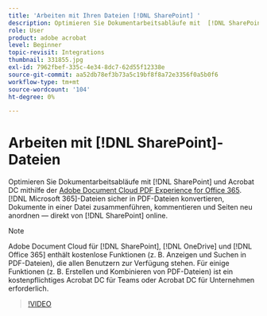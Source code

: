 ```yaml
---
title: 'Arbeiten mit Ihren Dateien [!DNL SharePoint] '
description: Optimieren Sie Dokumentarbeitsabläufe mit  [!DNL SharePoint] und Acrobat DC mithilfe der Adobe Document Cloud PDF Experience for [!DNL Office 365]
role: User
product: adobe acrobat
level: Beginner
topic-revisit: Integrations
thumbnail: 331855.jpg
exl-id: 7962fbef-335c-4e34-8dc7-62d55f12338e
source-git-commit: aa52db78ef3b73a5c19bf8f8a72e3356f0a5b0f6
workflow-type: tm+mt
source-wordcount: '104'
ht-degree: 0%

---
```


# Arbeiten mit [!DNL SharePoint]-Dateien

Optimieren Sie Dokumentarbeitsabläufe mit [!DNL SharePoint] und Acrobat DC mithilfe der [Adobe Document Cloud PDF Experience for Office 365](https://appsource.microsoft.com/en-us/product/web-apps/adobeinc.adobe-document-cloud-pdf?tab=Overview). [!DNL Microsoft 365]-Dateien sicher in PDF-Dateien konvertieren, Dokumente in einer Datei zusammenführen, kommentieren und Seiten neu anordnen — direkt von [!DNL SharePoint] online.

>[!NOTE]
>
>Adobe Document Cloud für [!DNL SharePoint], [!DNL OneDrive] und [!DNL Office 365] enthält kostenlose Funktionen (z. B. Anzeigen und Suchen in PDF-Dateien), die allen Benutzern zur Verfügung stehen. Für einige Funktionen (z. B. Erstellen und Kombinieren von PDF-Dateien) ist ein kostenpflichtiges Acrobat DC für Teams oder Acrobat DC für Unternehmen erforderlich.

>[!VIDEO](https://video.tv.adobe.com/v/331855?hidetitle=true)
